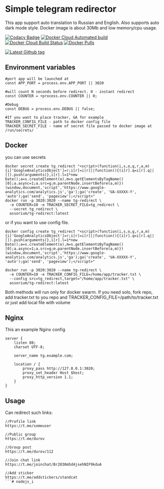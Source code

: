 # Simple telegram redirector
This app support auto translation to Russian and English. Also supports auto dark mode style. Docker image is about 30Mb and low memory/cpu usage.

[![Codacy Badge](https://img.shields.io/codacy/grade/1d5a8b3dc1634772b9febe2be6affb2b?style=for-the-badge)](https://app.codacy.com/manual/assorium/tg-redirect)
[![Docker Cloud Automated build](https://img.shields.io/docker/cloud/automated/assorium/tg-redirect?style=for-the-badge "Docker Cloud Automated build")](https://hub.docker.com/r/assorium/tg-redirect "Docker Cloud Automated build")
[![Docker Cloud Build Status](https://img.shields.io/docker/cloud/build/assorium/tg-redirect?style=for-the-badge "Docker Cloud Build Status")](https://hub.docker.com/r/assorium/tg-redirect "Docker Cloud Build Status")
[![Docker Pulls](https://img.shields.io/docker/pulls/assorium/tg-redirect?style=for-the-badge "Docker Pulls")](https://hub.docker.com/r/assorium/tg-redirect "Docker Pulls")  <br/>

[![Latest Github tag](https://img.shields.io/github/v/tag/mrspartak/tg-redirect?sort=date&style=for-the-badge "Latest Github tag")](https://github.com/mrspartak/tg-redirect/releases "Latest Github tag")

## Environment variables
    #port app will be launched at
    const APP_PORT = process.env.APP_PORT || 3020

    #will count N seconds before redirect. 0 - instant redirect
    const COUNTER = +process.env.COUNTER || 0;

    #Debug
    const DEBUG = process.env.DEBUG || false;

    #If you want to place tracker, GA for example
    TRACKER_CONFIG_FILE - path to docker config file
    TRACKER_SECRET_FILE - name of secret file passed to docker image at /run/secrets/
    
## Docker
you can use secrets
```
docker secret create tg_redirect "<script>(function(i,s,o,g,r,a,m){i['GoogleAnalyticsObject']=r;i[r]=i[r]||function(){(i[r].q=i[r].q||[]).push(arguments)},i[r].l=1*new Date();a=s.createElement(o),m=s.getElementsByTagName()[0];a.async=1;a.src=g;m.parentNode.insertBefore(a,m)})(window,document,'script','https://www.google-analytics.com/analytics.js','ga');ga('create', 'UA-XXXXX-Y', 'auto');ga('send', 'pageview');</script>"
docker run -p 3020:3020 --name tg-redirect \
  -e COUNTER=10 -e TRACKER_SECRET_FILE=tg_redirect \
  --secret tg_redirect \
  assorium/tg-redirect:latest
```

or if you want to use config file.
```
docker config create tg_redirect "<script>(function(i,s,o,g,r,a,m){i['GoogleAnalyticsObject']=r;i[r]=i[r]||function(){(i[r].q=i[r].q||[]).push(arguments)},i[r].l=1*new Date();a=s.createElement(o),m=s.getElementsByTagName()[0];a.async=1;a.src=g;m.parentNode.insertBefore(a,m)})(window,document,'script','https://www.google-analytics.com/analytics.js','ga');ga('create', 'UA-XXXXX-Y', 'auto');ga('send', 'pageview');</script>"

docker run -p 3020:3020 --name tg-redirect \
  -e COUNTER=10 -e TRACKER_CONFIG_FILE=/home/app/tracker.txt \
  --config src=tg_redirect,target="/home/app/tracker.txt" \
  assorium/tg-redirect:latest
```

Both methods will run only for docker swarm. If you need solo, fork repo, add tracker.txt to you repo and TRACKER_CONFIG_FILE=/path/to/tracker.txt or just add local file with volume

## Nginx
This an example Nginx config

```
server {
    listen 80;
    charset UTF-8;
        
    server_name tg.example.com;
    
    location / {
        proxy_pass http://127.0.0.1:3020;
        proxy_set_header Host $host;
        proxy_http_version 1.1;
    }
}
```

## Usage
Can redirect such links:
```
//Profile link
https://t.me/someuser

//Public group
https://t.me/durov

//Group post
https://t.me/durov/112

//Join chat link
https://t.me/joinchat/Br2O30m5d4jsehNIF9kduA

//Add sticker
https://t.me/addstickers/standcat
```# nodejs_i
